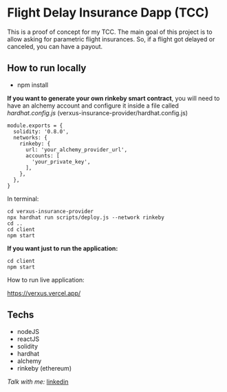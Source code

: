# Flight Delay Insurance Dapp (TCC)
This is a proof of concept for my TCC. The main goal of this project is to allow asking for parametric flight insurances. So, if a flight got delayed or canceled, you can have a payout.

## How to run locally

- npm install

**If you want to generate your own rinkeby smart contract**, you will need to have an alchemy account and configure it inside a file called *hardhat.config.js* (verxus-insurance-provider/hardhat.config.js)

```
module.exports = {
  solidity: '0.8.0',
  networks: {
    rinkeby: {
      url: 'your_alchemy_provider_url',
      accounts: [
        'your_private_key',
      ],
    },
  },
}
```
In terminal:
```
cd verxus-insurance-provider
npx hardhat run scripts/deploy.js --network rinkeby
cd ..
cd client
npm start
```

**If you want just to run the application:**

```
cd client
npm start
```

How to run live application:

https://verxus.vercel.app/

## Techs

- nodeJS
- reactJS
- solidity
- hardhat
- alchemy
- rinkeby (ethereum)

*Talk with me:* [linkedin](https://www.linkedin.com/in/oigorsilva/)


